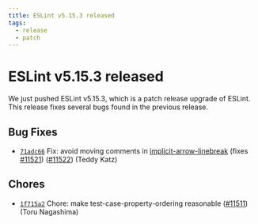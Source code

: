 ```yaml
---
title: ESLint v5.15.3 released
tags:
  - release
  - patch
---
```

# ESLint v5.15.3 released

We just pushed ESLint v5.15.3, which is a patch release upgrade of ESLint. This release fixes several bugs found in the previous release.












## Bug Fixes


* [`71adc66`](https://github.com/eslint/eslint/commit/71adc665b9649b173adc76f80723b8de20664ae1) Fix: avoid moving comments in [implicit-arrow-linebreak](/docs/rules/implicit-arrow-linebreak) (fixes [#11521](https://github.com/eslint/eslint/issues/11521)) ([#11522](https://github.com/eslint/eslint/issues/11522)) (Teddy Katz)










## Chores


* [`1f715a2`](https://github.com/eslint/eslint/commit/1f715a20c145d8ccc38f3310afccd838495d09d4) Chore: make test-case-property-ordering reasonable ([#11511](https://github.com/eslint/eslint/issues/11511)) (Toru Nagashima)
